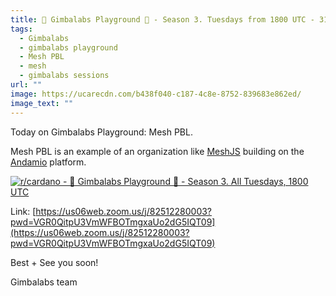 ```yaml
---
title: 🎢 Gimbalabs Playground 🎡 - Season 3. Tuesdays from 1800 UTC - 31-01-2024
tags:
  - Gimbalabs
  - gimbalabs playground
  - Mesh PBL
  - mesh
  - gimbalabs sessions
url: ""
image: https://ucarecdn.com/b438f040-c187-4c8e-8752-839683e862ed/
image_text: ""
---
```


Today on Gimbalabs Playground: Mesh PBL.

Mesh PBL is an example of an organization like [MeshJS](https://meshjs.dev/) building on the [Andamio](https://www.andamio.io/) platform.

[![r/cardano - 🎢 Gimbalabs Playground 🎡 - Season 3. All Tuesdays, 1800 UTC](https://preview.redd.it/gimbalabs-playground-season-3-all-tuesdays-1800-utc-v0-zpypqaic4lfc1.png?width=768&format=png&auto=webp&s=a0699538876a2129bbc86bcee8cfab52fc32fd51)](https://preview.redd.it/gimbalabs-playground-season-3-all-tuesdays-1800-utc-v0-zpypqaic4lfc1.png?width=768&format=png&auto=webp&s=a0699538876a2129bbc86bcee8cfab52fc32fd51)

Link: [https://us06web.zoom.us/j/82512280003?pwd=VGR0QitpU3VmWFBOTmgxaUo2dG5IQT09](https://us06web.zoom.us/j/82512280003?pwd=VGR0QitpU3VmWFBOTmgxaUo2dG5IQT09)

Best + See you soon!

Gimbalabs team
